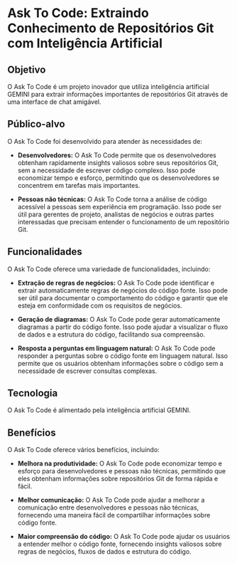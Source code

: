 # Ask To Code: Extraindo Conhecimento de Repositórios Git com Inteligência Artificial

## Objetivo

O Ask To Code é um projeto inovador que utiliza inteligência artificial GEMINI para extrair informações importantes de repositórios Git através de uma interface de chat amigável.

## Público-alvo

O Ask To Code foi desenvolvido para atender às necessidades de:

- **Desenvolvedores:** O Ask To Code permite que os desenvolvedores obtenham rapidamente insights valiosos sobre seus repositórios Git, sem a necessidade de escrever código complexo. Isso pode economizar tempo e esforço, permitindo que os desenvolvedores se concentrem em tarefas mais importantes.
  
- **Pessoas não técnicas:** O Ask To Code torna a análise de código acessível a pessoas sem experiência em programação. Isso pode ser útil para gerentes de projeto, analistas de negócios e outras partes interessadas que precisam entender o funcionamento de um repositório Git.

## Funcionalidades

O Ask To Code oferece uma variedade de funcionalidades, incluindo:

- **Extração de regras de negócios:** O Ask To Code pode identificar e extrair automaticamente regras de negócios do código fonte. Isso pode ser útil para documentar o comportamento do código e garantir que ele esteja em conformidade com os requisitos de negócios.
  
- **Geração de diagramas:** O Ask To Code pode gerar automaticamente diagramas a partir do código fonte. Isso pode ajudar a visualizar o fluxo de dados e a estrutura do código, facilitando sua compreensão.
  
- **Resposta a perguntas em linguagem natural:** O Ask To Code pode responder a perguntas sobre o código fonte em linguagem natural. Isso permite que os usuários obtenham informações sobre o código sem a necessidade de escrever consultas complexas.

## Tecnologia

O Ask To Code é alimentado pela inteligência artificial GEMINI.

## Benefícios

O Ask To Code oferece vários benefícios, incluindo:

- **Melhora na produtividade:** O Ask To Code pode economizar tempo e esforço para desenvolvedores e pessoas não técnicas, permitindo que eles obtenham informações sobre repositórios Git de forma rápida e fácil.
  
- **Melhor comunicação:** O Ask To Code pode ajudar a melhorar a comunicação entre desenvolvedores e pessoas não técnicas, fornecendo uma maneira fácil de compartilhar informações sobre código fonte.
  
- **Maior compreensão do código:** O Ask To Code pode ajudar os usuários a entender melhor o código fonte, fornecendo insights valiosos sobre regras de negócios, fluxos de dados e estrutura do código.


